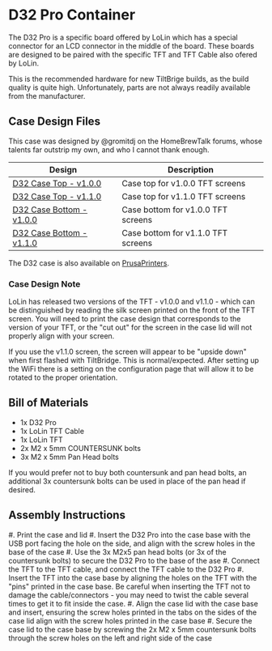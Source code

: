 # D32 Pro Container


The D32 Pro is a specific board offered by LoLin which has a special connector for an LCD connector in the middle of the board. These boards are designed to be paired with the specific TFT and TFT Cable also ofered by LoLin. 

This is the recommended hardware for new TiltBrige builds, as the build quality is quite high. Unfortunately, parts are not always readily available from the manufacturer. 



## Case Design Files

This case was designed by @gromitdj on the HomeBrewTalk forums, whose talents far outstrip my own, and who I cannot thank enough. 

| Design                                                | Description                        |
| ----------------------------------------------------- | ---------------------------------- |
| [D32 Case Top - v1.0.0](D32%20Top%20v100.stl)         | Case top for v1.0.0 TFT screens    |
| [D32 Case Top - v1.1.0](D32%20Top%20v110.stl)         | Case top for v1.1.0 TFT screens    |
| [D32 Case Bottom - v1.0.0](D32%20Bottom%20v100.scad)  | Case bottom for v1.0.0 TFT screens |
| [D32 Case Bottom - v1.1.0](D32%20Bottom%20v110.scad)  | Case bottom for v1.1.0 TFT screens |

The D32 case is also available on [PrusaPrinters](https://www.prusaprinters.org/prints/141680).

### Case Design Note

LoLin has released two versions of the TFT - v1.0.0 and v1.1.0 - which can be distinguished by reading the silk screen printed on the front of the TFT screen. You will need to print the case design that corresponds to the version of your TFT, or the "cut out" for the screen in the case lid will not properly align with your screen.

If you use the v1.1.0 screen, the screen will appear to be "upside down" when first flashed with TiltBridge. This is normal/expected. After setting up the WiFi there is a setting on the configuration page that will allow it to be rotated to the proper orientation.


## Bill of Materials

- 1x D32 Pro
- 1x LoLin TFT Cable
- 1x LoLin TFT
- 2x M2 x 5mm COUNTERSUNK bolts
- 3x M2 x 5mm Pan Head bolts

If you would prefer not to buy both countersunk and pan head bolts, an additional 3x countersunk bolts can be used in place of the pan head if desired. 


## Assembly Instructions

#. Print the case and lid
#. Insert the D32 Pro into the case base with the USB port facing the hole on the side, and align with the screw holes in the base of the case
#. Use the 3x M2x5 pan head bolts (or 3x of the countersunk bolts) to secure the D32 Pro to the base of the ase
#. Connect the TFT to the TFT cable, and connect the TFT cable to the D32 Pro
#. Insert the TFT into the case base by aligning the holes on the TFT with the "pins" printed in the case base. Be careful when inserting the TFT not to damage the cable/connectors - you may need to twist the cable several times to get it to fit inside the case.
#. Align the case lid with the case base and insert, ensuring the screw holes printed in the tabs on the sides of the case lid align with the screw holes printed in the case base
#. Secure the case lid to the case base by screwing the 2x M2 x 5mm countersunk bolts through the screw holes on the left and right side of the case

